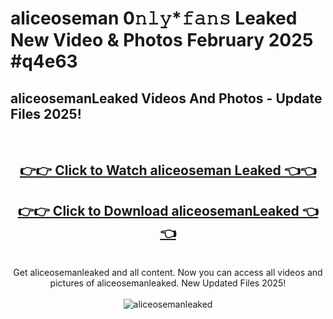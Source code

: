 # aliceoseman 0𝚗𝚕𝚢*𝚏𝚊𝚗𝚜 Leaked New Video & Photos February 2025 #q4e63

<h2>aliceosemanLeaked Videos And Photos - Update Files 2025!</h2>
<br>
<div align="center">
<h2><a href="https://mediaupload.pro?title=aliceoseman&ref=11F" rel="nofollow">👉👉 Click to Watch aliceoseman Leaked 👈👈</a></h2>
<h2><a href="https://mediaupload.pro?title=aliceoseman&ref=11F" rel="nofollow">👉👉 Click to Download aliceosemanLeaked 👈👈</a></h2>
<br>
Get aliceosemanleaked and all content. Now you can access all videos and pictures of aliceosemanleaked. New Updated Files 2025!
<br>
<br>
<a href="https://mediaupload.pro?title=aliceoseman&ref=11F" rel="nofollow" data-target="animated-image.originalLink"><img src="https://i.ibb.co/Gkj2r4b/banner.png" alt="aliceosemanleaked" style="max-width: 100%; display: inline-block;" data-target="animated-image.originalImage"></a>
</div>
<br>

